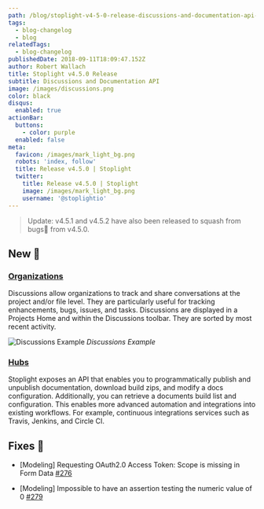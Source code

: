 ```yaml
---
path: /blog/stoplight-v4-5-0-release-discussions-and-documentation-api-d430e2c9aab6
tags:
  - blog-changelog
  - blog
relatedTags:
  - blog-changelog
publishedDate: 2018-09-11T18:09:47.152Z
author: Robert Wallach
title: Stoplight v4.5.0 Release
subtitle: Discussions and Documentation API
image: /images/discussions.png
color: black
disqus:
  enabled: true
actionBar:
  buttons:
    - color: purple
  enabled: false
meta:
  favicon: /images/mark_light_bg.png
  robots: 'index, follow'
  title: Release v4.5.0 | Stoplight
  twitter:
    title: Release v4.5.0 | Stoplight
    image: /images/mark_light_bg.png
    username: '@stoplightio'
---
```

> Update: v4.5.1 and v4.5.2 have also been released to squash from bugs🐛 from v4.5.0.

## New 🚀

### [Organizations](http://docs.stoplight.io/platform/projects/discussions)

Discussions allow organizations to track and share conversations at the project and/or file level. They are particularly useful for tracking enhancements, bugs, issues, and tasks. Discussions are displayed in a Projects Home and within the Discussions toolbar. They are sorted by most recent activity.

![Discussions Example](https://cdn-images-1.medium.com/max/2896/1*9SpIHXPJInfzCju_O55VxQ.png)
*Discussions Example*

### [Hubs](https://docs.stoplight.io/api-reference/documentation)

Stoplight exposes an API that enables you to programmatically publish and unpublish documentation, download build zips, and modify a docs configuration. Additionally, you can retrieve a documents build list and configuration. This enables more advanced automation and integrations into existing workflows. For example, continuous integrations services such as Travis, Jenkins, and Circle CI.

## Fixes 🔧

* [Modeling] Requesting OAuth2.0 Access Token: Scope is missing in Form Data [\#276](https://github.com/stoplightio/desktop/issues/276)

* \[Modeling] Impossible to have an assertion testing the numeric value of 0 [\#279](https://github.com/stoplightio/desktop/issues/279)
